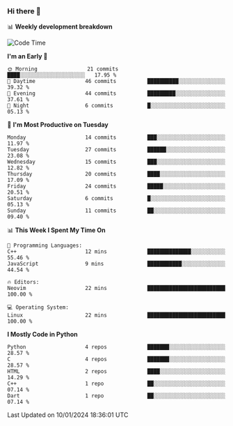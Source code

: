 ### Hi there 👋

📊 **Weekly development breakdown**
<!--START_SECTION:waka-->
![Code Time](http://img.shields.io/badge/Code%20Time-69%20hrs%2030%20mins-blue)

**I'm an Early 🐤** 

```text
🌞 Morning                21 commits          ████░░░░░░░░░░░░░░░░░░░░░   17.95 % 
🌆 Daytime                46 commits          ██████████░░░░░░░░░░░░░░░   39.32 % 
🌃 Evening                44 commits          █████████░░░░░░░░░░░░░░░░   37.61 % 
🌙 Night                  6 commits           █░░░░░░░░░░░░░░░░░░░░░░░░   05.13 % 
```
📅 **I'm Most Productive on Tuesday** 

```text
Monday                   14 commits          ███░░░░░░░░░░░░░░░░░░░░░░   11.97 % 
Tuesday                  27 commits          ██████░░░░░░░░░░░░░░░░░░░   23.08 % 
Wednesday                15 commits          ███░░░░░░░░░░░░░░░░░░░░░░   12.82 % 
Thursday                 20 commits          ████░░░░░░░░░░░░░░░░░░░░░   17.09 % 
Friday                   24 commits          █████░░░░░░░░░░░░░░░░░░░░   20.51 % 
Saturday                 6 commits           █░░░░░░░░░░░░░░░░░░░░░░░░   05.13 % 
Sunday                   11 commits          ██░░░░░░░░░░░░░░░░░░░░░░░   09.40 % 
```


📊 **This Week I Spent My Time On** 

```text
💬 Programming Languages: 
C++                      12 mins             ██████████████░░░░░░░░░░░   55.46 % 
JavaScript               9 mins              ███████████░░░░░░░░░░░░░░   44.54 % 

🔥 Editors: 
Neovim                   22 mins             █████████████████████████   100.00 % 

💻 Operating System: 
Linux                    22 mins             █████████████████████████   100.00 % 
```

**I Mostly Code in Python** 

```text
Python                   4 repos             ███████░░░░░░░░░░░░░░░░░░   28.57 % 
C                        4 repos             ███████░░░░░░░░░░░░░░░░░░   28.57 % 
HTML                     2 repos             ████░░░░░░░░░░░░░░░░░░░░░   14.29 % 
C++                      1 repo              ██░░░░░░░░░░░░░░░░░░░░░░░   07.14 % 
Dart                     1 repo              ██░░░░░░░░░░░░░░░░░░░░░░░   07.14 % 
```




 Last Updated on 10/01/2024 18:36:01 UTC
<!--END_SECTION:waka-->
<!--
**R-enanVieira/R-enanVieira** is a ✨ _special_ ✨ repository because its `README.md` (this file) appears on your GitHub profile.

Here are some ideas to get you started:

- 🔭 I’m currently working on ...
- 🌱 I’m currently learning ...
- 👯 I’m looking to collaborate on ...
- 🤔 I’m looking for help with ...
- 💬 Ask me about ...
- 📫 How to reach me: ...
- 😄 Pronouns: ...
- ⚡ Fun fact: ...
-->
